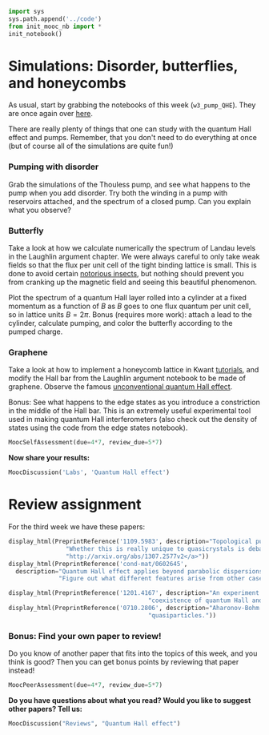 

```python
import sys
sys.path.append('../code')
from init_mooc_nb import *
init_notebook()
```

# Simulations: Disorder, butterflies, and honeycombs

As usual, start by grabbing the notebooks of this week (`w3_pump_QHE`). They are once again over [here](http://tiny.cc/topocm_smc).

There are really plenty of things that one can study with the quantum Hall effect and pumps. Remember, that you don't need to do everything at once (but of course all of the simulations are quite fun!)

### Pumping with disorder

Grab the simulations of the Thouless pump, and see what happens to the pump when you add disorder. Try both the winding in a pump with reservoirs attached, and the spectrum of a closed pump. Can you explain what you observe?

### Butterfly

Take a look at how we calculate numerically the spectrum of Landau levels in the Laughlin argument chapter.
We were always careful to only take weak fields so that the flux per unit cell of the tight binding lattice is small.
This is done to avoid certain [notorious insects](http://en.wikipedia.org/wiki/Hofstadter%27s_butterfly), but nothing should prevent you from cranking up the magnetic field and seeing this beautiful phenomenon.

Plot the spectrum of a quantum Hall layer rolled into a cylinder at a fixed momentum as a function of $B$ as $B$ goes to one flux quantum per unit cell, so in lattice units $B = 2\pi$. Bonus (requires more work): attach a lead to the cylinder, calculate pumping, and color the butterfly according to the pumped charge.

### Graphene

Take a look at how to implement a honeycomb lattice in Kwant [tutorials](http://kwant-project.org/doc/1.0/tutorial/tutorial4), and modify the Hall bar from the Laughlin argument notebook to be made of graphene. Observe the famous [unconventional quantum Hall effect](http://arxiv.org/abs/cond-mat/0602565).

Bonus: See what happens to the edge states as you introduce a constriction in the middle of the Hall bar. This is an extremely useful experimental tool used in making quantum Hall interferometers (also check out the density of states using the code from the edge states notebook).


```python
MoocSelfAssessment(due=4*7, review_due=5*7)
```

**Now share your results:**


```python
MoocDiscussion('Labs', 'Quantum Hall effect')
```

# Review assignment

For the third week we have these papers:


```python
display_html(PreprintReference('1109.5983', description="Topological pumping can be used to characterize quasicrystals too! "
                "Whether this is really unique to quasicrystals is debated though <a href=http://arxiv.org/abs/1307.2577v2>"
                "http://arxiv.org/abs/1307.2577v2</a>"))
display_html(PreprintReference('cond-mat/0602645', 
  description="Quantum Hall effect applies beyond parabolic dispersions with interesting twists. "
              "Figure out what different features arise from other cases. "))

display_html(PreprintReference('1201.4167', description="An experiment detecting the interesting consequences of "
                                       "coexistence of quantum Hall and ferromagnetism in graphene."))
display_html(PreprintReference('0710.2806', description="Aharonov-Bohm interference using quantum hall edge"
                                       "quasiparticles."))
```

### Bonus: Find your own paper to review!

Do you know of another paper that fits into the topics of this week, and you think is good?
Then you can get bonus points by reviewing that paper instead!


```python
MoocPeerAssessment(due=4*7, review_due=5*7)
```

**Do you have questions about what you read? Would you like to suggest other papers? Tell us:**


```python
MoocDiscussion("Reviews", "Quantum Hall effect")
```
